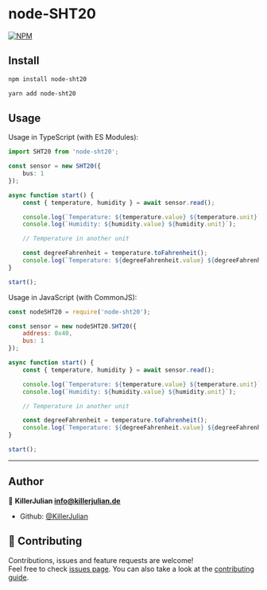 # node-SHT20

[![NPM](https://nodei.co/npm/node-sht20.png)](https://npmjs.org/package/node-sht20)

## Install

```sh
npm install node-sht20
```

```sh
yarn add node-sht20
```

## Usage

Usage in TypeScript (with ES Modules):

```typescript
import SHT20 from 'node-sht20';

const sensor = new SHT20({
	bus: 1
});

async function start() {
	const { temperature, humidity } = await sensor.read();

	console.log(`Temperature: ${temperature.value} ${temperature.unit}`);
	console.log(`Humidity: ${humidity.value} ${humidity.unit}`);

	// Temperature in another unit

	const degreeFahrenheit = temperature.toFahrenheit();
	console.log(`Temperature: ${degreeFahrenheit.value} ${degreeFahrenheit.unit}`);
}

start();
```

Usage in JavaScript (with CommonJS):

```js
const nodeSHT20 = require('node-sht20');

const sensor = new nodeSHT20.SHT20({
	address: 0x40,
	bus: 1
});

async function start() {
	const { temperature, humidity } = await sensor.read();

	console.log(`Temperature: ${temperature.value} ${temperature.unit}`);
	console.log(`Humidity: ${humidity.value} ${humidity.unit}`);

	// Temperature in another unit

	const degreeFahrenheit = temperature.toFahrenheit();
	console.log(`Temperature: ${degreeFahrenheit.value} ${degreeFahrenheit.unit}`);
}

start();
```

---

## Author

👤 **KillerJulian <info@killerjulian.de>**

- Github: [@KillerJulian](https://github.com/KillerJulian)

## 🤝 Contributing

Contributions, issues and feature requests are welcome!<br />Feel free to check [issues page](https://github.com/KillerJulian/node-sht20/issues). You can also take a look at the [contributing guide](https://github.com/KillerJulian/node-sht20/blob/master/CONTRIBUTING.md).

